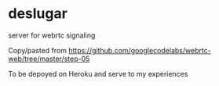 # deslugar
server for webrtc signaling

Copy/pasted from
https://github.com/googlecodelabs/webrtc-web/tree/master/step-05

To be depoyed on Heroku and serve to my experiences
